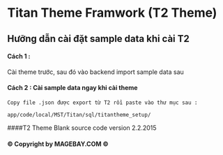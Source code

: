 # Titan Theme Framwork (T2 Theme)

## Hưỡng dẫn cài đặt sample data khi cài T2

#### Cách 1 :
 Cài theme trước, sau đó vào backend import sample data sau
#### Cách 2 : Cài sample data ngay khi cài theme 
	Copy file .json được export từ T2 rồi paste vào thư mục sau :
	
	app/code/local/MST/Titan/sql/titantheme_setup/
####T2 Theme Blank source code version 2.2.2015 

#### :copyright: Copyright by MAGEBAY.COM :copyright:
